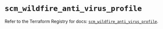# `scm_wildfire_anti_virus_profile`

Refer to the Terraform Registry for docs: [`scm_wildfire_anti_virus_profile`](https://registry.terraform.io/providers/paloaltonetworks/scm/1.0.2/docs/resources/wildfire_anti_virus_profile).
